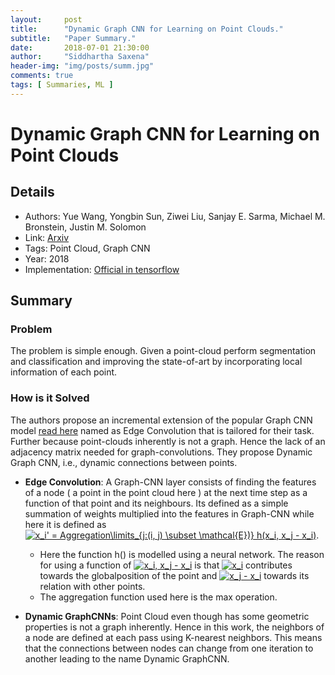 ```yaml
---
layout:     post
title:      "Dynamic Graph CNN for Learning on Point Clouds."
subtitle:   "Paper Summary."
date:       2018-07-01 21:30:00
author:     "Siddhartha Saxena"
header-img: "img/posts/summ.jpg"
comments: true
tags: [ Summaries, ML ]
--- 
```


# Dynamic Graph CNN for Learning on Point Clouds

## Details

* Authors: Yue Wang, Yongbin Sun, Ziwei Liu, Sanjay E. Sarma, Michael M. Bronstein, Justin M. Solomon
* Link: [Arxiv](https://arxiv.org/pdf/1803.04189.pdf)
* Tags: Point Cloud, Graph CNN
* Year: 2018
* Implementation: [Official in tensorflow](https://github.com/WangYueFt/dgcnn)

## Summary

### Problem

The problem is simple enough. Given a point-cloud perform segmentation and classification and improving the state-of-art by incorporating local information of each point.

### How is it Solved

The authors propose an incremental extension of the popular Graph CNN model [read here](https://tkipf.github.io/graph-convolutional-networks/) named as Edge Convolution that is tailored for their task. Further because point-clouds inherently is not a graph. Hence the lack of an adjacency matrix needed for graph-convolutions. They propose Dynamic Graph CNN, i.e., dynamic connections between points.

* **Edge Convolution**: A Graph-CNN layer consists of finding the features of a node ( a point in the point cloud here ) at the next time step as a function of that point and its neighbours. Its defined as a simple summation of weights multiplied into the features in Graph-CNN while here it is defined as <a href="https://www.codecogs.com/eqnedit.php?latex=x_i'&space;=&space;Aggregation\limits_{j:(i,&space;j)&space;\subset&space;\mathcal{E})}&space;h(x_i,&space;x_j&space;-&space;x_i)" target="_blank"><img src="https://latex.codecogs.com/gif.latex?x_i'&space;=&space;Aggregation\limits_{j:(i,&space;j)&space;\subset&space;\mathcal{E})}&space;h(x_i,&space;x_j&space;-&space;x_i)" title="x_i' = Aggregation\limits_{j:(i, j) \subset \mathcal{E})} h(x_i, x_j - x_i)" /></a>. 
    * Here the function h() is modelled using a neural network. The reason for using a function of <a href="https://www.codecogs.com/eqnedit.php?latex=x_i,&space;x_j&space;-&space;x_i" target="_blank"><img src="https://latex.codecogs.com/gif.latex?x_i,&space;x_j&space;-&space;x_i" title="x_i, x_j - x_i" /></a> is that <a href="https://www.codecogs.com/eqnedit.php?latex=x_i" target="_blank"><img src="https://latex.codecogs.com/gif.latex?x_i" title="x_i" /></a> contributes towards the globalposition of the point and <a href="https://www.codecogs.com/eqnedit.php?latex=x_j&space;-&space;x_i" target="_blank"><img src="https://latex.codecogs.com/gif.latex?x_j&space;-&space;x_i" title="x_j - x_i" /></a> towards its relation with other points.
    * The aggregation function used here is the max operation.
 
* **Dynamic GraphCNNs**: Point Cloud even though has some geometric properties is not a graph inherently. Hence in this work, the neighbors of a node are defined at each pass using K-nearest neighbors. This means that the connections between nodes can change from one iteration to another leading to the name Dynamic GraphCNN.
